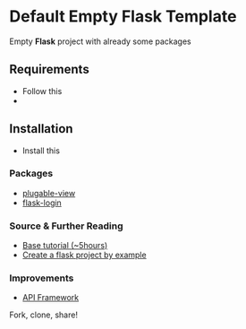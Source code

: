 # Default Empty Flask Template

Empty **Flask** project with already some packages

## Requirements
- Follow this
- 

## Installation
- Install this

### Packages
- [plugable-view](http://flask.pocoo.org/docs/0.10/views/) 
- [flask-login](https://flask-login.readthedocs.org/en/latest/_modules/flask_login.html#UserMixin)

### Source & Further Reading
- [Base tutorial (~5hours)](https://www.youtube.com/watch?v=WfpFUmV1d0w&list=PLLjmbh6XPGK4ISY747FUHXEl9lBxre4mM&feature=share)
- [Create a flask project by example](https://realpython.com/blog/python/flask-by-example-part-1-project-setup/)

### Improvements


- [API Framework](https://flask-restless.readthedocs.org/en/latest/)

Fork, clone, share! 

